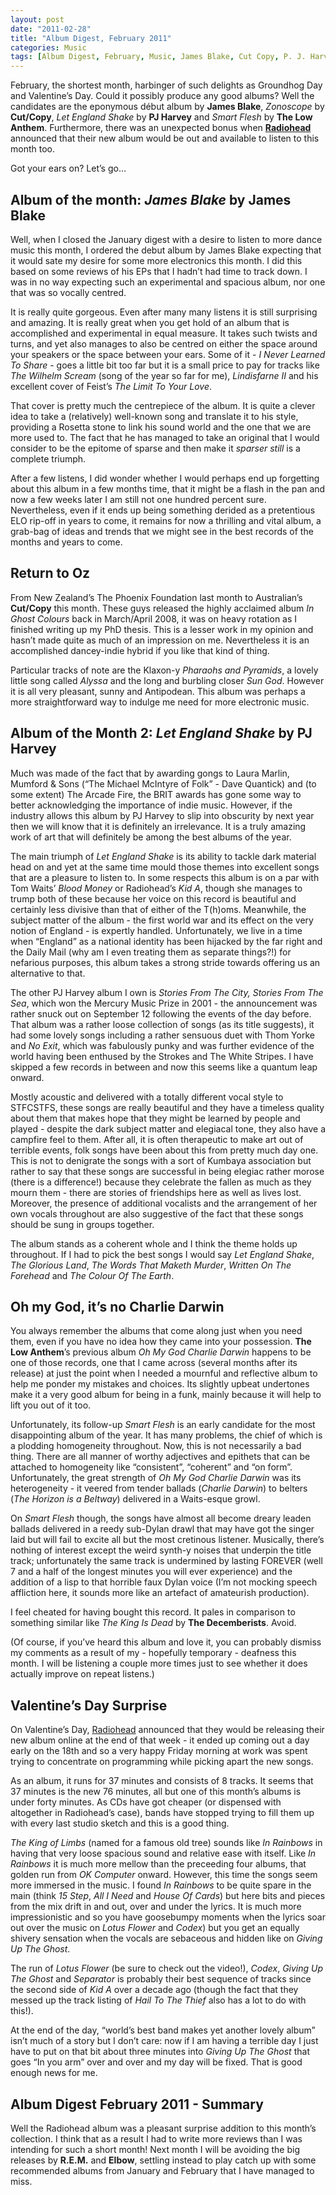 ```yaml
---
layout: post
date: "2011-02-28"
title: "Album Digest, February 2011"
categories: Music
tags: [Album Digest, February, Music, James Blake, Cut Copy, P. J. Harvey, The Low Anthem, Radiohead]
---
```


February, the shortest month, harbinger of such delights as Groundhog Day and Valentine’s Day. Could it possibly produce any good albums? Well the candidates are the eponymous début album by **James Blake**, _Zonoscope_ by **Cut/Copy**, _Let England Shake_ by **PJ Harvey** and _Smart Flesh_ by **The Low Anthem**. Furthermore, there was an unexpected bonus when [**Radiohead**](http://www.radiohead.com/deadairspace/) announced that their new album would be out and available to listen to this month too.

Got your ears on? Let’s go…

## Album of the month: _James Blake_ by James Blake

Well, when I closed the January digest with a desire to listen to more dance music this month, I ordered the debut album by James Blake expecting that it would sate my desire for some more electronics this month. I did this based on some reviews of his EPs that I hadn’t had time to track down. I was in no way expecting such an experimental and spacious album, nor one that was so vocally centred.

It is really quite gorgeous. Even after many many listens it is still surprising and amazing. It is really great when you get hold of an album that is accomplished and experimental in equal measure. It takes such twists and turns, and yet also manages to also be centred on either the space around your speakers or the space between your ears. Some of it - _I Never Learned To Share_ - goes a little bit too far but it is a small price to pay for tracks like _The Wilhelm Scream_ (song of the year so far for me), _Lindisfarne II_ and his excellent cover of Feist’s _The Limit To Your Love_.

That cover is pretty much the centrepiece of the album. It is quite a clever idea to take a (relatively) well-known song and translate it to his style, providing a Rosetta stone to link his sound world and the one that we are more used to. The fact that he has managed to take an original that I would consider to be the epitome of sparse and then make it _sparser still_ is a complete triumph.

After a few listens, I did wonder whether I would perhaps end up forgetting about this album in a few months time, that it might be a flash in the pan and now a few weeks later I am still not one hundred percent sure. Nevertheless, even if it ends up being something derided as a pretentious ELO rip-off in years to come, it remains for now a thrilling and vital album, a grab-bag of ideas and trends that we might see in the best records of the months and years to come.

## Return to Oz

From New Zealand’s The Phoenix Foundation last month to Australian’s **Cut/Copy** this month. These guys released the highly acclaimed album _In Ghost Colours_ back in March/April 2008, it was on heavy rotation as I finished writing up my PhD thesis. This is a lesser work in my opinion and hasn’t made quite as much of an impression on me. Nevertheless it is an accomplished dancey-indie hybrid if you like that kind of thing.

Particular tracks of note are the Klaxon-y _Pharaohs and Pyramids_, a lovely little song called _Alyssa_ and the long and burbling closer _Sun God_. However it is all very pleasant, sunny and Antipodean. This album was perhaps a more straightforward way to indulge me need for more electronic music.

## Album of the Month 2: _Let England Shake_ by PJ Harvey

Much was made of the fact that by awarding gongs to Laura Marlin, Mumford & Sons (“The Michael McIntyre of Folk” - Dave Quantick) and (to some extent) The Arcade Fire, the BRIT awards has gone some way to better acknowledging the importance of indie music. However, if the industry allows this album by PJ Harvey to slip into obscurity by next year then we will know that it is definitely an irrelevance. It is a truly amazing work of art that will definitely be among the best albums of the year.

The main triumph of _Let England Shake_ is its ability to tackle dark material head on and yet at the same time mould those themes into excellent songs that are a pleasure to listen to. In some respects this album is on a par with Tom Waits’ _Blood Money_ or Radiohead’s _Kid A_, though she manages to trump both of these because her voice on this record is beautiful and certainly less divisive than that of either of the T(h)oms. Meanwhile, the subject matter of the album - the first world war and its effect on the very notion of England - is expertly handled. Unfortunately, we live in a time when “England” as a national identity has been hijacked by the far right and the Daily Mail (why am I even treating them as separate things?!) for nefarious purposes, this album takes a strong stride towards offering us an alternative to that.

The other PJ Harvey album I own is _Stories From The City, Stories From The Sea_, which won the Mercury Music Prize in 2001 - the announcement was rather snuck out on September 12 following the events of the day before. That album was a rather loose collection of songs (as its title suggests), it had some lovely songs including a rather sensuous duet with Thom Yorke and _No Exit_, which was fabulously punky and was further evidence of the world having been enthused by the Strokes and The White Stripes. I have skipped a few records in between and now this seems like a quantum leap onward.

Mostly acoustic and delivered with a totally different vocal style to STFCSTFS, these songs are really beautiful and they have a timeless quality about them that makes hope that they might be learned by people and played - despite the dark subject matter and elegiacal tone, they also have a campfire feel to them. After all, it is often therapeutic to make art out of terrible events, folk songs have been about this from pretty much day one. This is not to denigrate the songs with a sort of Kumbaya association but rather to say that these songs are successful in being elegiac rather morose (there is a difference!) because they celebrate the fallen as much as they mourn them - there are stories of friendships here as well as lives lost. Moreover, the presence of additional vocalists and the arrangement of her own vocals throughout are also suggestive of the fact that these songs should be sung in groups together.

The album stands as a coherent whole and I think the theme holds up throughout. If I had to pick the best songs I would say _Let England Shake_, _The Glorious Land_, _The Words That Maketh Murder_, _Written On The Forehead_ and _The Colour Of The Earth_.

## Oh my God, it’s no Charlie Darwin

You always remember the albums that come along just when you need them, even if you have no idea how they came into your possession. **The Low Anthem**’s previous album _Oh My God Charlie Darwin_ happens to be one of those records, one that I came across (several months after its release) at just the point when I needed a mournful and reflective album to help me ponder my mistakes and choices. Its slightly upbeat undertones make it a very good album for being in a funk, mainly because it will help to lift you out of it too.

Unfortunately, its follow-up _Smart Flesh_ is an early candidate for the most disappointing album of the year. It has many problems, the chief of which is a plodding homogeneity throughout. Now, this is not necessarily a bad thing. There are all manner of worthy adjectives and epithets that can be attached to homogeneity like “consistent”, “coherent” and “on form”. Unfortunately, the great strength of _Oh My God Charlie Darwin_ was its heterogeneity - it veered from tender ballads (_Charlie Darwin_) to belters (_The Horizon is a Beltway_) delivered in a Waits-esque growl.

On _Smart Flesh_ though, the songs have almost all become dreary leaden ballads delivered in a reedy sub-Dylan drawl that may have got the singer laid but will fail to excite all but the most cretinous listener. Musically, there’s nothing of interest except the weird synth-y noises that underpin the title track; unfortunately the same track is undermined by lasting FOREVER (well 7 and a half of the longest minutes you will ever experience) and the addition of a lisp to that horrible faux Dylan voice (I’m not mocking speech affliction here, it sounds more like an artefact of amateurish production).

I feel cheated for having bought this record. It pales in comparison to something similar like _The King Is Dead_ by **The Decemberists**. Avoid.

(Of course, if you’ve heard this album and love it, you can probably dismiss my comments as a result of my - hopefully temporary - deafness this month. I will be listening a couple more times just to see whether it does actually improve on repeat listens.)

## Valentine’s Day Surprise

On Valentine’s Day, [Radiohead](http://www.radiohead.com/deadairspace/) announced that they would be releasing their new album online at the end of that week - it ended up coming out a day early on the 18th and so a very happy Friday morning at work was spent trying to concentrate on programming while picking apart the new songs.

As an album, it runs for 37 minutes and consists of 8 tracks. It seems that 37 minutes is the new 76 minutes, all but one of this month’s albums is under forty minutes. As CDs have got cheaper (or dispensed with altogether in Radiohead’s case), bands have stopped trying to fill them up with every last studio sketch and this is a good thing.

_The King of Limbs_ (named for a famous old tree) sounds like _In Rainbows_ in having that very loose spacious sound and relative ease with itself. Like _In Rainbows_ it is much more mellow than the preceeding four albums, that golden run from _OK Computer_ onward. However, this time the songs seem more immersed in the music. I found _In Rainbows_ to be quite spare in the main (think _15 Step_, _All I Need_ and _House Of Cards_) but here bits and pieces from the mix drift in and out, over and under the lyrics. It is much more impressionistic and so you have goosebumpy moments when the lyrics soar out over the music on _Lotus Flower_ and _Codex_) but you get an equally shivery sensation when the vocals are sebaceous and hidden like on _Giving Up The Ghost_.

The run of _Lotus Flower_ (be sure to check out the video!), _Codex_, _Giving Up The Ghost_ and _Separator_ is probably their best sequence of tracks since the second side of _Kid A_ over a decade ago (though the fact that they messed up the track listing of _Hail To The Thief_ also has a lot to do with this!).

At the end of the day, “world’s best band makes yet another lovely album” isn’t much of a story but I don’t care: now if I am having a terrible day I just have to put on that bit about three minutes into _Giving Up The Ghost_ that goes “In you arm” over and over and my day will be fixed. That is good enough news for me.

## Album Digest February 2011 - Summary

Well the Radiohead album was a pleasant surprise addition to this month’s collection. I think that as a result I had to write more reviews than I was intending for such a short month! Next month I will be avoiding the big releases by **R.E.M.** and **Elbow**, settling instead to play catch up with some recommended albums from January and February that I have managed to miss.
